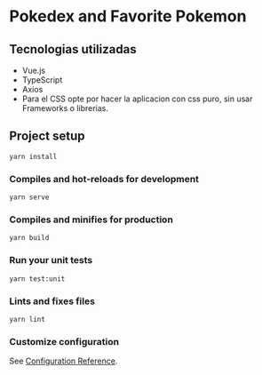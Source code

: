 # Pokedex and Favorite Pokemon

## Tecnologias utilizadas
- Vue.js
- TypeScript
- Axios
- Para el CSS opte por hacer la aplicacion con css puro, sin usar Frameworks o librerias.

## Project setup
```
yarn install
```

### Compiles and hot-reloads for development
```
yarn serve
```

### Compiles and minifies for production
```
yarn build
```

### Run your unit tests
```
yarn test:unit
```

### Lints and fixes files
```
yarn lint
```

### Customize configuration
See [Configuration Reference](https://cli.vuejs.org/config/).
